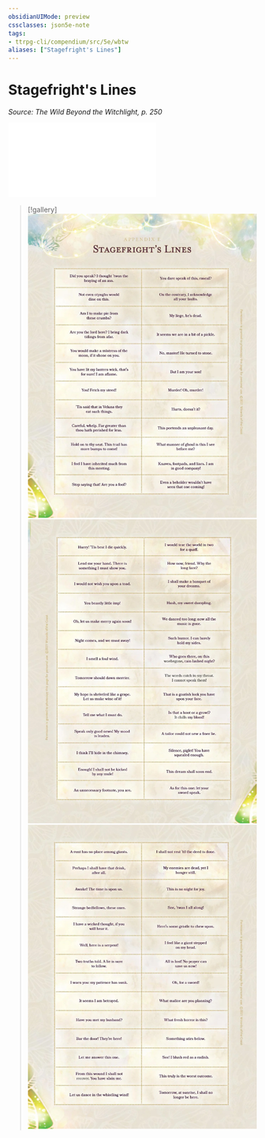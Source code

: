 ```yaml
---
obsidianUIMode: preview
cssclasses: json5e-note
tags:
- ttrpg-cli/compendium/src/5e/wbtw
aliases: ["Stagefright's Lines"]
---
```

# Stagefright's Lines
*Source: The Wild Beyond the Witchlight, p. 250* 

![Stagefright's Lines](/CLI/tables/stagefrights-lines-wbtw.md)

> [!gallery]
> ![](/CLI/adventures/the-wild-beyond-the-witchlight/img/140-8-10-001-stagefrights-lines.webp#gallery)
> ![](/CLI/adventures/the-wild-beyond-the-witchlight/img/140-9-10-002-stagefrights-lines.webp#gallery)
> ![](/CLI/adventures/the-wild-beyond-the-witchlight/img/140-10-10-003-stagefrights-lines.webp#gallery)
